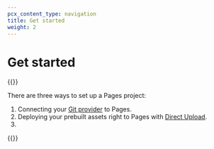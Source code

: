 ```yaml
---
pcx_content_type: navigation
title: Get started
weight: 2
---
```


# Get started

{{<render file="_pages_survey.md">}}

There are three ways to set up a Pages project:

1. Connecting your [Git provider](/pages/get-started/guide/) to Pages.
2. Deploying your prebuilt assets right to Pages with [Direct Upload](/pages/get-started/direct-upload/).
3. 

{{<directory-listing>}}

